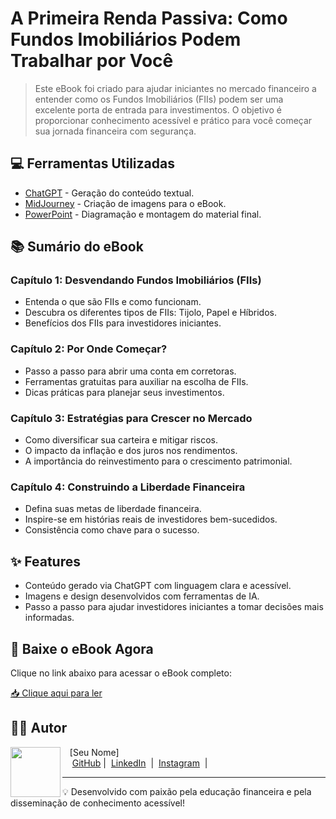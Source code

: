 </p>

# A Primeira Renda Passiva: Como Fundos Imobiliários Podem Trabalhar por Você

> Este eBook foi criado para ajudar iniciantes no mercado financeiro a entender como os Fundos Imobiliários (FIIs) podem ser uma excelente porta de entrada para investimentos. O objetivo é proporcionar conhecimento acessível e prático para você começar sua jornada financeira com segurança.

## 💻 Ferramentas Utilizadas

- [ChatGPT](https://chat.openai.com/) - Geração do conteúdo textual.
- [MidJourney](https://www.midjourney.com/app/) - Criação de imagens para o eBook.
- [PowerPoint](https://www.microsoft.com/en/microsoft-365/powerpoint) - Diagramação e montagem do material final.

## 📚 Sumário do eBook

### **Capítulo 1: Desvendando Fundos Imobiliários (FIIs)**
- Entenda o que são FIIs e como funcionam.
- Descubra os diferentes tipos de FIIs: Tijolo, Papel e Híbridos.
- Benefícios dos FIIs para investidores iniciantes.

### **Capítulo 2: Por Onde Começar?**
- Passo a passo para abrir uma conta em corretoras.
- Ferramentas gratuitas para auxiliar na escolha de FIIs.
- Dicas práticas para planejar seus investimentos.

### **Capítulo 3: Estratégias para Crescer no Mercado**
- Como diversificar sua carteira e mitigar riscos.
- O impacto da inflação e dos juros nos rendimentos.
- A importância do reinvestimento para o crescimento patrimonial.

### **Capítulo 4: Construindo a Liberdade Financeira**
- Defina suas metas de liberdade financeira.
- Inspire-se em histórias reais de investidores bem-sucedidos.
- Consistência como chave para o sucesso.

## ✨ Features

- Conteúdo gerado via ChatGPT com linguagem clara e acessível.
- Imagens e design desenvolvidos com ferramentas de IA.
- Passo a passo para ajudar investidores iniciantes a tomar decisões mais informadas.

## 📕 Baixe o eBook Agora

Clique no link abaixo para acessar o eBook completo:

<a href="https://github.com/seu-usuario/seu-repositorio/output/ebook_fundos_imobiliarios.pdf" title="View PDF now">📥 Clique aqui para ler</a>

## 👨‍💻 Autor

<p>
    <img 
      align=left 
      margin=10 
      width=80 
      src="https://avatars.githubusercontent.com/u/37452836?v=4"
    />
    <p>&nbsp&nbsp&nbsp[Seu Nome]<br>
    &nbsp&nbsp&nbsp
    <a href="https://github.com/seu-usuario">
    GitHub</a>&nbsp;|&nbsp;
    <a href="https://linkedin.com/in/seu-perfil">
    LinkedIn</a>
&nbsp;|&nbsp;
    <a href="https://www.instagram.com/seu-perfil/">
    Instagram</a>
&nbsp;|&nbsp;</p>
</p>

---

💡 Desenvolvido com paixão pela educação financeira e pela disseminação de conhecimento acessível!
